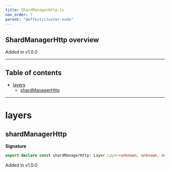 ```yaml
---
title: ShardManagerHttp.ts
nav_order: 7
parent: "@effect/cluster-node"
---
```


## ShardManagerHttp overview

Added in v1.0.0

---

<h2 class="text-delta">Table of contents</h2>

- [layers](#layers)
  - [shardManagerHttp](#shardmanagerhttp)

---

# layers

## shardManagerHttp

**Signature**

```ts
export declare const shardManagerHttp: Layer.Layer<unknown, unknown, never>
```

Added in v1.0.0
